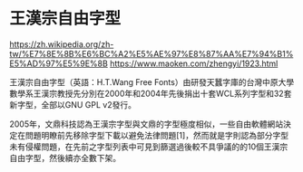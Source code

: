 # 王漢宗自由字型
https://zh.wikipedia.org/zh-tw/%E7%8E%8B%E6%BC%A2%E5%AE%97%E8%87%AA%E7%94%B1%E5%AD%97%E5%9E%8B
https://www.maoken.com/zhengyi/1923.html

王漢宗自由字型（英語：H.T.Wang Free Fonts）由研發天蠶字庫的台灣中原大學數學系王漢宗教授先分別在2000年和2004年先後捐出十套WCL系列字型和32套新字型，全部以GNU GPL v2發行。

2005年，文鼎科技認為王漢宗字型與文鼎的字型極度相似，一些自由軟體網站決定在問題明瞭前先移除字型下載以避免法律問題[1]，然而就是字則認為部分字型未有侵權問題，在先前之字型列表中可見到篩選過後較不具爭議的的10個王漢宗自由字型，然後續亦全數下架。
